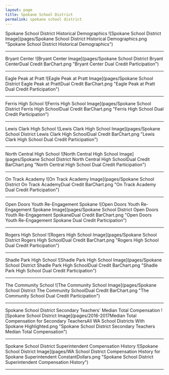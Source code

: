 ```yaml
---
layout: page
title: Spokane School District
permalink: spokane school district
---
```



Spokane School District Historical Demographics
![Spokane School District Image](pages/Spokane School District Historical Demographics.png "Spokane School District Historical Demographics")

___

Bryant Center
![Bryant Center Image](pages/Spokane School District Bryant CenterDual Credit BarChart.png "Bryant Center Dual Credit Participation")

___

Eagle Peak at Pratt
![Eagle Peak at Pratt Image](pages/Spokane School District Eagle Peak at PrattDual Credit BarChart.png "Eagle Peak at Pratt Dual Credit Participation")

___

Ferris High School
![Ferris High School Image](pages/Spokane School District Ferris High SchoolDual Credit BarChart.png "Ferris High School Dual Credit Participation")

___

Lewis   Clark High School
![Lewis   Clark High School Image](pages/Spokane School District Lewis   Clark High SchoolDual Credit BarChart.png "Lewis   Clark High School Dual Credit Participation")

___

North Central High School
![North Central High School Image](pages/Spokane School District North Central High SchoolDual Credit BarChart.png "North Central High School Dual Credit Participation")

___

On Track Academy
![On Track Academy Image](pages/Spokane School District On Track AcademyDual Credit BarChart.png "On Track Academy Dual Credit Participation")

___

Open Doors Youth Re-Engagement Spokane
![Open Doors Youth Re-Engagement Spokane Image](pages/Spokane School District Open Doors Youth Re-Engagement SpokaneDual Credit BarChart.png "Open Doors Youth Re-Engagement Spokane Dual Credit Participation")

___

Rogers High School
![Rogers High School Image](pages/Spokane School District Rogers High SchoolDual Credit BarChart.png "Rogers High School Dual Credit Participation")

___

Shadle Park High School
![Shadle Park High School Image](pages/Spokane School District Shadle Park High SchoolDual Credit BarChart.png "Shadle Park High School Dual Credit Participation")

___

The Community School
![The Community School Image](pages/Spokane School District The Community SchoolDual Credit BarChart.png "The Community School Dual Credit Participation")

___

Spokane School District Secondary Teachers' Median Total Compensation
![Spokane School District Image](pages/2016-2017Median Total Compensation for Secondary TeachersAll WA School Districts With Spokane Highlighted.png "Spokane School District Secondary Teachers Median Total Compensation")

___

Spokane School District Superintendent Compensation History
![Spokane School District Image](pages/WA School District Compensation History for Spokane Superintendent ConstantDollars.png "Spokane School District Superintendent Compensation History")

___

